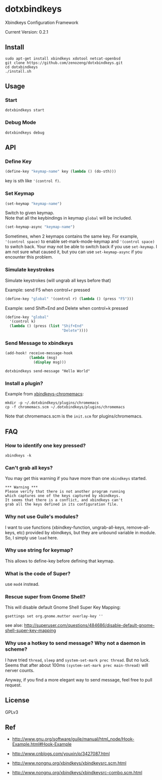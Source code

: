 # dotxbindkeys

Xbindkeys Configuration Framework

Current Version: 0.2.1

## Install

```
sudo apt-get install xbindkeys xdotool netcat-openbsd
git clone https://github.com/zenozeng/dotxbindkeys.git
cd dotxbindkeys
./install.sh
```

## Usage

### Start

`dotxbindkeys start`

### Debug Mode

`dotxbindkeys debug`

## API

### Define Key

```scheme
(define-key "keymap-name" key (lambda () (do-sth)))
```

key is sth like `'(control f)`.

### Set Keymap

```scheme
(set-keymap "keymap-name")
```

Switch to given keymap.  
Note that all the keybindings in keymap `global` will be included.

```scheme
(set-keymap-async "keymap-name")
```

Sometimes, when 2 keymaps contains the same key.
For example, `'(control space)` to enable set-mark-mode-keymap
and `'(control space)` to switch back.
Your may not be able to switch back if you use `set-keymap`.
I am not sure what caused it, but you can use `set-keymap-async`
if you encounter this problem.

### Simulate keystrokes

Simulate keystrokes (will ungrab all keys before that)

Example: send F5 when control+r pressed

```scheme
(define-key "global" '(control r) (lambda () (press "F5")))
```

Example: send Shift+End and Delete when control+k pressed

```scheme
(define-key "global"
  '(control k)
  (lambda () (press (list "Shif+End"
                          "Delete"))))
```

### Send Message to xbindkeys

```scheme
(add-hook! receive-message-hook
           (lambda (msg)
             (display msg)))
```

```shell
dotxbindkeys send-message "Hello World"
```

### Install a plugin?

Example from [xbindkeys-chromemacs](https://github.com/zenozeng/xbindkeys-chromemacs):

```
mkdir -p ~/.dotxbindkeys/plugins/chromemacs
cp -f chromemacs.scm ~/.dotxbindkeys/plugins/chromemacs
```

Note that chromemacs.scm is the `init.scm` for plugins/chromemacs.

## FAQ

### How to identify one key pressed?

`xbindkeys -k`

### Can't grab all keys?

You may get this warning if you have more than one `xbindkeys` started.

```
*** Warning ***
Please verify that there is not another program running
which captures one of the keys captured by xbindkeys.
It seems that there is a conflict, and xbindkeys can't
grab all the keys defined in its configuration file.
```

### Why not use Guile's modules?

I want to use functions (xbindkey-function, ungrab-all-keys, remove-all-keys, etc) provided by xbindkeys, but they are unbound variable in module. So, I simply use `load` here.

### Why use string for keymap?

This allows to define-key before defining that keymap.

### What is the code of Super?

use `mod4` instead.

### Rescue super from Gnome Shell?

This will disable default Gnome Shell Super Key Mapping:

`gsettings set org.gnome.mutter overlay-key ''`

see alse: http://superuser.com/questions/484686/disable-default-gnome-shell-super-key-mapping

### Why use a hotkey to send message? Why not a daemon in scheme?

I have tried `thread`, `sleep` and `system-set-mark prec thread`. But no luck.
Seems that after about 100ms `(system-set-mark prec main-thread)` will nerver counts.

Anyway, if you find a more elegant way to send message, feel free to pull request.

## License

GPLv3

## Ref

- http://www.gnu.org/software/guile/manual/html_node/Hook-Example.html#Hook-Example

- http://www.cnblogs.com/youxin/p/3427087.html

- http://www.nongnu.org/xbindkeys/xbindkeysrc.scm.html

- http://www.nongnu.org/xbindkeys/xbindkeysrc-combo.scm.html
